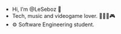 - Hi, I’m @LeSeboz 👋
- Tech, music and videogame lover. 👨‍💻🎶🎮
- ⚙️ Software Engineering student. 

<!---
LeSeboz/LeSeboz is a ✨ special ✨ repository because its `README.md` (this file) appears on your GitHub profile.
You can click the Preview link to take a look at your changes.
--->
